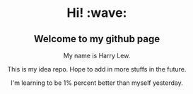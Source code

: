 <!-- ### Hi there 👋 -->

<!--
**harrylew25/harrylew25** is a ✨ _special_ ✨ repository because its `README.md` (this file) appears on your GitHub profile.

Here are some ideas to get you started:

- 🔭 I’m currently working on ...
- 🌱 I’m currently learning ...
- 👯 I’m looking to collaborate on ...
- 🤔 I’m looking for help with ...
- 💬 Ask me about ...
- 📫 How to reach me: ...
- 😄 Pronouns: ...
- ⚡ Fun fact: ...
-->
<h1 align="center">Hi! :wave: </h1>
<h2 align="center">Welcome to my github page</h2>
<p align='center'>
    My name is Harry Lew. 
</p>
<p align='center'>
    This is my idea repo. Hope to add in more stuffs in the future.
</p>
<p align="center"> 
    I'm learning to be 1% percent better than myself yesterday.
</p>
